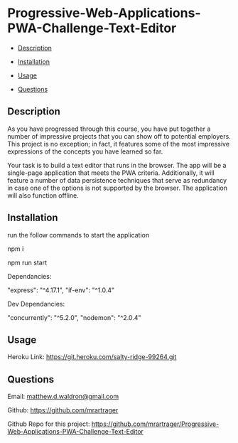 # Progressive-Web-Applications-PWA-Challenge-Text-Editor

  - [Description](#description) 

  - [Installation](#installation) 

  - [Usage](#usage) 

  - [Questions](#questions) 

  ## Description 
As you have progressed through this course, you have put together a number of impressive projects that you can show off to potential employers. This project is no exception; in fact, it features some of the most impressive expressions of the concepts you have learned so far.

Your task is to build a text editor that runs in the browser. The app will be a single-page application that meets the PWA criteria. Additionally, it will feature a number of data persistence techniques that serve as redundancy in case one of the options is not supported by the browser. The application will also function offline.


  ## Installation 
run the follow commands to start the application

 npm i

 npm run start
 
Dependancies: 

"express": "^4.17.1",
"if-env": "^1.0.4"

Dev Dependancies:

"concurrently": "^5.2.0",
"nodemon": "^2.0.4"


  ## Usage 
Heroku Link: https://git.heroku.com/salty-ridge-99264.git

  ## Questions 
 Email: matthew.d.waldron@gmail.com

 Github: https://github.com/mrartrager 

 Github Repo for this project: 
 https://github.com/mrartrager/Progressive-Web-Applications-PWA-Challenge-Text-Editor 